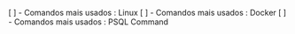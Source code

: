 [ ] - Comandos mais usados : Linux
[ ] - Comandos mais usados : Docker
[ ] - Comandos mais usados : PSQL Command

